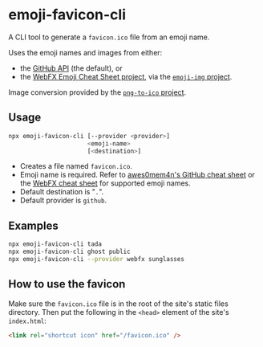 # emoji-favicon-cli

A CLI tool to generate a `favicon.ico` file from an emoji name.

Uses the emoji names and images from either:

- the [GitHub API](https://developer.github.com/v3/emojis/) (the default), or
- the [WebFX Emoji Cheat Sheet project](https://github.com/WebpageFX/emoji-cheat-sheet.com), via the [`emoji-img` project](https://github.com/rumkin/emoji-img).

Image conversion provided by the [`png-to-ico` project](https://github.com/steambap/png-to-ico).

## Usage

```bash
npx emoji-favicon-cli [--provider <provider>]
                      <emoji-name>
                      [<destination>]
```

- Creates a file named `favicon.ico`.
- Emoji name is required. Refer to [awes0mem4n's GitHub cheat sheet](https://awes0mem4n.github.io/emojis-github.html) or the [WebFX cheat sheet](http://www.emoji-cheat-sheet.com) for supported emoji names.
- Default destination is "`.`".
- Default provider is `github`.

## Examples

```bash
npx emoji-favicon-cli tada
npx emoji-favicon-cli ghost public
npx emoji-favicon-cli --provider webfx sunglasses
```

## How to use the favicon

Make sure the `favicon.ico` file is in the root of the site's static files directory. Then put the following in the `<head>` element of the site's `index.html`:

```html
<link rel="shortcut icon" href="/favicon.ico" />
```
